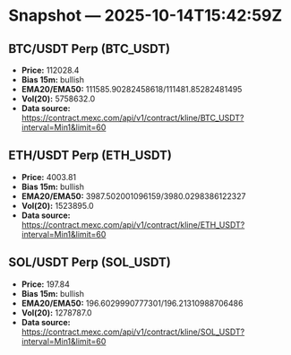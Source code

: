 # Snapshot — 2025-10-14T15:42:59Z

## BTC/USDT Perp (BTC_USDT)
- **Price:** 112028.4
- **Bias 15m:** bullish
- **EMA20/EMA50:** 111585.90282458618/111481.85282481495
- **Vol(20):** 5758632.0
- **Data source:** https://contract.mexc.com/api/v1/contract/kline/BTC_USDT?interval=Min1&limit=60

## ETH/USDT Perp (ETH_USDT)
- **Price:** 4003.81
- **Bias 15m:** bullish
- **EMA20/EMA50:** 3987.502001096159/3980.0298386122327
- **Vol(20):** 1523895.0
- **Data source:** https://contract.mexc.com/api/v1/contract/kline/ETH_USDT?interval=Min1&limit=60

## SOL/USDT Perp (SOL_USDT)
- **Price:** 197.84
- **Bias 15m:** bullish
- **EMA20/EMA50:** 196.6029990777301/196.21310988706486
- **Vol(20):** 1278787.0
- **Data source:** https://contract.mexc.com/api/v1/contract/kline/SOL_USDT?interval=Min1&limit=60
